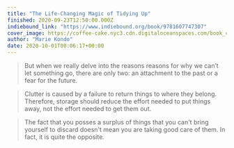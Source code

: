 ```yaml
---
title: "The Life-Changing Magic of Tidying Up"
finished: 2020-09-23T12:50:00.000Z
indiebound_link: "https://www.indiebound.org/book/9781607747307"
cover_image: https://coffee-cake.nyc3.cdn.digitaloceanspaces.com/book_covers/2020/9781607747307.webp
author: "Marie Kondo"
date: 2020-10-01T00:06:17+00:00
---
```


> But when we really delve into the reasons reasons for why we can’t let something go, there are only two: an attachment to the past or a fear for the future.

> Clutter is caused by a failure to return things to where they belong. Therefore, storage should reduce the effort needed to put things away, not the effort needed to get them out.

> The fact that you posses a surplus of things that you can't bring yourself to discard doesn't mean you are taking good care of them. In fact, it is quite the opposite.
